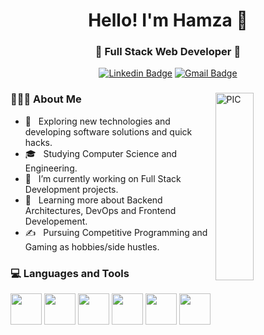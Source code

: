 <h1 align="center">Hello! I'm Hamza 👋 </h1>
<h3 align="center">🚀 Full Stack Web Developer 🚀</h3>
<div align="center">

   [![Linkedin Badge](https://img.shields.io/badge/-hmzsjd-blue?style=flat-square&logo=Linkedin&logoColor=white&link=https://www.linkedin.com/in/hmzsjd/)](https://www.linkedin.com/in/hmzsjd/)  [![Gmail Badge](https://img.shields.io/badge/-hmzsjd@pm.me-c14438?style=flat-square&logo=ProtonMail&logoColor=white&link=mailto:hmzsjd@pm.me)](mailto:hmzsjd@pm.me)


</div>
<div>
<img width = "35%" align="right" alt="PIC" height="300px" src="https://www.pngitem.com/pimgs/m/4-42822_apple-tv-copy-developer-illustration-png-transparent-png.png" />
<div align="left"> 
  <h3> 👨🏻‍💻 About Me </h3>

  - 🤔 &nbsp; Exploring new technologies and developing software solutions and quick hacks.
  - 🎓 &nbsp; Studying Computer Science and Engineering.
  - 💼 &nbsp; I’m currently working on Full Stack Development projects.
  - 🌱 &nbsp; Learning more about Backend Architectures, DevOps and Frontend Developement.
  - ✍️ &nbsp; Pursuing Competitive Programming and Gaming as hobbies/side hustles.  
</div> 
</div>

<div>
  <h3> 💻 Languages and Tools </h3>
  <img src="https://cdn.jsdelivr.net/gh/devicons/devicon/icons/javascript/javascript-original.svg" width="50"/>
  <img src="https://cdn.jsdelivr.net/gh/devicons/devicon/icons/react/react-original.svg" width="50"/>
  <img src="https://cdn.jsdelivr.net/gh/devicons/devicon/icons/html5/html5-original.svg" width="50"/>
  <img src="https://cdn.jsdelivr.net/gh/devicons/devicon/icons/css3/css3-original.svg" width="50"/>
  <img src="https://cdn.jsdelivr.net/gh/devicons/devicon/icons/nodejs/nodejs-original.svg" width="50"/>
  <img src="https://cdn.jsdelivr.net/gh/devicons/devicon/icons/docker/docker-original.svg" width="50"/>      

</div> 
